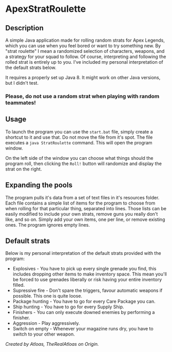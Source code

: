 # ApexStratRoulette

## Description

A simple Java application made for rolling random strats for Apex Legends, which you can use when you feel bored or want to try something new. By "strat roulette" I mean a randomized selection of characters, weapons, and a strategy for your squad to follow. Of course, interpreting and following the rolled strat is entirely up to you. I've included my personal interpretation of the default strats below.

It requires a properly set up Java 8. It might work on other Java versions, but I didn't test.

### Please, do not use a random strat when playing with random teammates!

## Usage

To launch the program you can use the `start.bat` file, simply create a shortcut to it and use that. Do not move the file from it's spot. The file executes a `java StratRoulette` command. This will open the program window.

On the left side of the window you can choose what things should the program roll, then clicking the `Roll!` button will randomize and display the strat on the right.

## Expanding the pools

The program pulls it's data from a set of text files in it's resources folder. Each file contains a simple list of items for the program to choose from when rolling for that particular thing, separated into lines. Those lists can be easily modified to include your own strats, remove guns you really don't like, and so on. Simply add your own items, one per line, or remove existing ones. The program ignores empty lines.

## Default strats

Below is my personal interpretation of the default strats provided with the program:

* Explosives - You have to pick up every single grenade you find, this includes dropping other items to make inventory space. This mean you'll be forced to use grenades liberally or risk having your entire inventory filled.
* Supressive fire - Don't spare the triggers, favour automatic weapons if possible. This one is quite loose.
* Package hunting - You have to go for every Care Package you can.
* Ship hunting - You have to go for every Supply Ship.
* Finishers - You can only execute downed enemies by performing a finisher.
* Aggression - Play aggressively.
* Switch on empty - Whenever your magazine runs dry, you have to switch to your other weapon.

_Created by Atloas, TheRealAtloas on Origin._
